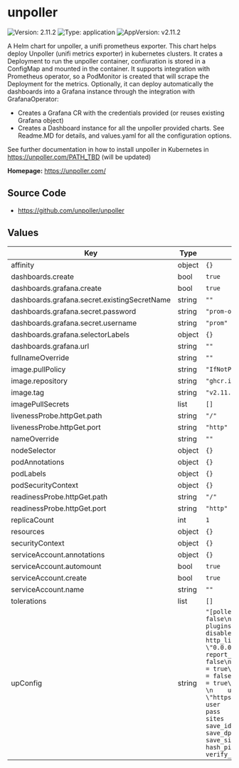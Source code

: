# unpoller

![Version: 2.11.2](https://img.shields.io/badge/Version-2.11.2-informational?style=flat-square) ![Type: application](https://img.shields.io/badge/Type-application-informational?style=flat-square) ![AppVersion: v2.11.2](https://img.shields.io/badge/AppVersion-v2.11.2-informational?style=flat-square)

A Helm chart for unpoller, a unifi prometheus exporter. This chart helps deploy Unpoller (unifi metrics exporter)
in kubernetes clusters.
It crates a Deployment to run the unpoller container, confiuration is stored in a ConfigMap and mounted in the container.
It supports integration with Prometheus operator, so a PodMonitor is created that will scrape the Deployment for the metrics.
Optionally, it can deploy automatically the dashboards into a Grafana instance through the integration with GrafanaOperator:
* Creates a Grafana CR with the credentials provided (or reuses existing Grafana object)
* Creates a Dashboard instance for all the unpoller provided charts.
See Readme.MD for details, and values.yaml for all the configuration options.

See further documentation in how to install unpoller in Kubernetes in https://unpoller.com/PATH_TBD (will be updated)

**Homepage:** <https://unpoller.com/>

## Source Code

* <https://github.com/unpoller/unpoller>

## Values

| Key | Type | Default | Description |
|-----|------|---------|-------------|
| affinity | object | `{}` |  |
| dashboards.create | bool | `true` |  |
| dashboards.grafana.create | bool | `true` |  |
| dashboards.grafana.secret.existingSecretName | string | `""` |  |
| dashboards.grafana.secret.password | string | `"prom-operator"` |  |
| dashboards.grafana.secret.username | string | `"prom"` |  |
| dashboards.grafana.selectorLabels | object | `{}` |  |
| dashboards.grafana.url | string | `""` |  |
| fullnameOverride | string | `""` |  |
| image.pullPolicy | string | `"IfNotPresent"` |  |
| image.repository | string | `"ghcr.io/unpoller/unpoller"` |  |
| image.tag | string | `"v2.11.2"` |  |
| imagePullSecrets | list | `[]` |  |
| livenessProbe.httpGet.path | string | `"/"` |  |
| livenessProbe.httpGet.port | string | `"http"` |  |
| nameOverride | string | `""` |  |
| nodeSelector | object | `{}` |  |
| podAnnotations | object | `{}` |  |
| podLabels | object | `{}` |  |
| podSecurityContext | object | `{}` |  |
| readinessProbe.httpGet.path | string | `"/"` |  |
| readinessProbe.httpGet.port | string | `"http"` |  |
| replicaCount | int | `1` |  |
| resources | object | `{}` |  |
| securityContext | object | `{}` |  |
| serviceAccount.annotations | object | `{}` |  |
| serviceAccount.automount | bool | `true` |  |
| serviceAccount.create | bool | `true` |  |
| serviceAccount.name | string | `""` |  |
| tolerations | list | `[]` |  |
| upConfig | string | `"[poller]\n    debug = false\n    quiet = false\n    plugins = []\n[prometheus]\n  disable = false\n  http_listen = \"0.0.0.0:9130\"\n  report_errors = false\n[influxdb]\n  disable = true\n[unifi]\n    dynamic = false\n[loki]\n    disable = true\n[[unifi.controller]]    \n    url         = \"https://unifi.home:8443\"\n    user        = \"unifi\"\n    pass        = \"unifi\"\n    sites       = [\"all\"]\n    save_ids    = true\n    save_dpi    = true\n    save_sites  = true\n    hash_pii    = false\n    verify_ssl  = false\n"` |  |

